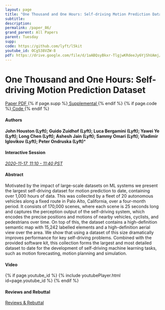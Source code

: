 ```yaml
---
layout: page
title: "One Thousand and One Hours: Self-driving Motion Prediction Dataset"
subtitle: 
description:
permalink: /paper_86/
grand_parent: All Papers
parent: Tuesday
supp: 
code: https://github.com/lyft/l5kit
youtube_id: OCg538VZW-8
pdf: https://drive.google.com/file/d/1aABQsyBkxr-TlgjwKRdeeJy6YjShUAmj/view
---
```


# One Thousand and One Hours: Self-driving Motion Prediction Dataset

<a href="https://drive.google.com/file/d/1aABQsyBkxr-TlgjwKRdeeJy6YjShUAmj/view" target="_blank" rel="noopener noreferrer" class="btn btn-blue"><i class="fa fa-file-text-o" aria-hidden="true"></i> Paper PDF </a> {% if page.supp %}<a href="" target="_blank" rel="noopener noreferrer" class="btn btn-green"><i class="fa fa-file-text-o" aria-hidden="true"></i> Supplemental </a>{% endif %} {% if page.code %}<a href="https://github.com/lyft/l5kit" target="_blank" rel="noopener noreferrer" class="btn"><i class="fa fa-github" aria-hidden="true"></i> Code </a>{% endif %} 

#### Authors
**John Houston (Lyft); Guido Zuidhof (Lyft); Luca Bergamini (Lyft); Yawei Ye (Lyft); Long Chen (Lyft); Ashesh Jain (Lyft); Sammy Omari (Lyft); Vladimir Iglovikov (Lyft); Peter Ondruska (Lyft)***

#### Interactive Session
<a href="https://pheedloop.com/corl2020/virtual/?page=sessions&section=SES3GTLR9XJMLILS8" target="_blank" rel="noopener noreferrer"><em>2020-11-17, 11:10 - 11:40 PST </em></a>

#### Abstract
Motivated by the impact of large-scale datasets on ML systems we present the largest self-driving dataset for motion prediction to date, containing over 1,000 hours of data. This was collected by a fleet of 20 autonomous vehicles along a fixed route in Palo Alto, California, over a four-month period. It consists of 170,000 scenes, where each scene is 25 seconds long and captures the perception output of the self-driving system, which encodes the precise positions and motions of nearby vehicles, cyclists, and pedestrians over time. On top of this, the dataset contains a high-definition semantic map with 15,242 labelled elements and a high-definition aerial view over the area. We show that using a dataset of this size dramatically improves performance for key self-driving problems. Combined with the provided software kit, this collection forms the largest and most detailed dataset to date for the development of self-driving machine learning tasks, such as motion forecasting, motion planning and simulation. 

#### Video
{% if page.youtube_id %}
{% include youtubePlayer.html id=page.youtube_id %}
{% endif %}

#### Reviews and Rebuttal
<a href="https://drive.google.com/file/d/1YE2Sqd_tPA_T7pEOHKl_DO3xxj1S3Pme/view" target="_blank" rel="noopener noreferrer" class="btn btn-purple"><i class="fa fa-pencil-square-o" aria-hidden="true"></i> Reviews & Rebuttal </a>

